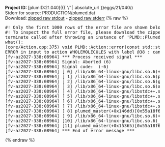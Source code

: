 **Project ID:** [plumID:21.040]({{ '/' | absolute_url }}eggs/21/040/)  
Stderr for source:  PRODUCTION/plumed.dat   
Download: [zipped raw stdout](plumed.dat.plumed_master.stdout.txt.zip) - [zipped raw stderr](plumed.dat.plumed_master.stderr.txt.zip) 
{% raw %}
<pre>
#! Only the first 1000 rows of the error file are shown below
#! To inspect the full error file, please download the zipped raw stderr file above
terminate called after throwing an instance of 'PLMD::Plumed::ExceptionError'
what():
(core/Action.cpp:375) void PLMD::Action::error(const std::string&) const
ERROR in input to action WHOLEMOLECULES with label @38 : cannot understand the following words from the input line : REF0=34.307,44.84,8.469, REF1=35.495,45.583,5.476, REF2=34.303,44.744,12.551, REF3=35.512,45.661,9.382, REF4=34.387,44.82,16.569, REF5=35.575,45.562,13.575, REF6=34.384,44.724,20.65, REF7=35.593,45.641,17.481, REF8=34.468,44.799,24.668, REF9=35.656,45.542,21.675, REF10=34.464,44.703,28.75, REF11=35.673,45.621,25.581, REF12=34.549,44.779,32.768, REF13=35.737,45.521,29.774, REF14=34.545,44.683,36.849, REF15=35.754,45.6,33.68, REF16=34.63,44.758,40.868, REF17=35.818,45.501,37.874, REF18=34.626,44.663,44.949, REF19=35.835,45.58,41.78, REF20=34.71,44.738,48.967, REF21=35.898,45.48,45.973, REF22=34.707,44.642,53.049, REF23=35.915,45.559,49.88, REF24=34.791,44.717,57.067, REF25=35.979,45.46,54.073, REF26=34.787,44.622,61.148, REF27=35.996,45.539,57.979, REF28=37.207,50.967,0.94
[fv-az2027-338:08964] *** Process received signal ***
[fv-az2027-338:08964] Signal: Aborted (6)
[fv-az2027-338:08964] Signal code:  (-6)
[fv-az2027-338:08964] [ 0] /lib/x86_64-linux-gnu/libc.so.6(+0x45330)[0x7f1b18245330]
[fv-az2027-338:08964] [ 1] /lib/x86_64-linux-gnu/libc.so.6(pthread_kill+0x11c)[0x7f1b1829eb2c]
[fv-az2027-338:08964] [ 2] /lib/x86_64-linux-gnu/libc.so.6(gsignal+0x1e)[0x7f1b1824527e]
[fv-az2027-338:08964] [ 3] /lib/x86_64-linux-gnu/libc.so.6(abort+0xdf)[0x7f1b182288ff]
[fv-az2027-338:08964] [ 4] /lib/x86_64-linux-gnu/libstdc++.so.6(+0xa5ff5)[0x7f1b186a5ff5]
[fv-az2027-338:08964] [ 5] /lib/x86_64-linux-gnu/libstdc++.so.6(+0xbb0da)[0x7f1b186bb0da]
[fv-az2027-338:08964] [ 6] /lib/x86_64-linux-gnu/libstdc++.so.6(_ZSt10unexpectedv+0x0)[0x7f1b186a5a55]
[fv-az2027-338:08964] [ 7] /lib/x86_64-linux-gnu/libstdc++.so.6(+0xa5a6f)[0x7f1b186a5a6f]
[fv-az2027-338:08964] [ 8] plumed_master(+0x146dd)[0x55a18f6e16dd]
[fv-az2027-338:08964] [ 9] /lib/x86_64-linux-gnu/libc.so.6(+0x2a1ca)[0x7f1b1822a1ca]
[fv-az2027-338:08964] [10] /lib/x86_64-linux-gnu/libc.so.6(__libc_start_main+0x8b)[0x7f1b1822a28b]
[fv-az2027-338:08964] [11] plumed_master(+0x15365)[0x55a18f6e2365]
[fv-az2027-338:08964] *** End of error message ***
</pre>
{% endraw %}
